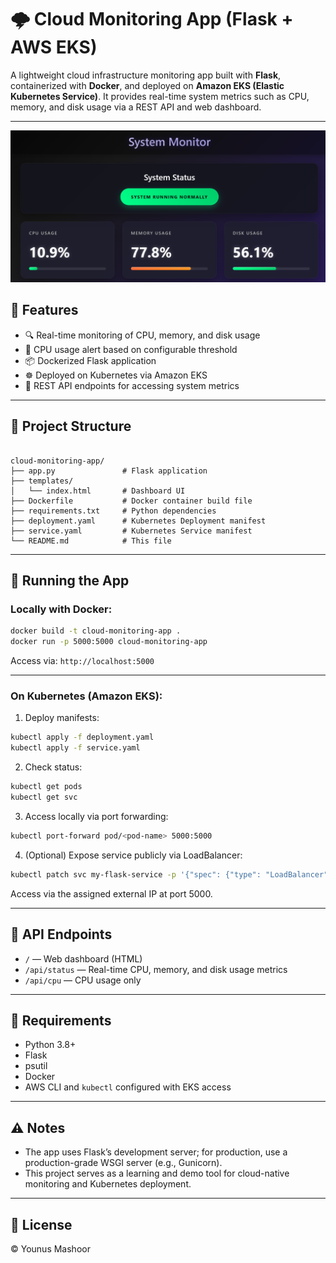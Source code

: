 # 🌩️ Cloud Monitoring App (Flask + AWS EKS)

A lightweight cloud infrastructure monitoring app built with **Flask**, containerized with **Docker**, and deployed on **Amazon EKS (Elastic Kubernetes Service)**. It provides real-time system metrics such as CPU, memory, and disk usage via a REST API and web dashboard.

---

![alt text](image.png)

## 🔧 Features

- 🔍 Real-time monitoring of CPU, memory, and disk usage  
- 🚨 CPU usage alert based on configurable threshold  
- 📦 Dockerized Flask application  
- ☸️ Deployed on Kubernetes via Amazon EKS  
- 📡 REST API endpoints for accessing system metrics  

---

## 📁 Project Structure

```

cloud-monitoring-app/
├── app.py               # Flask application
├── templates/
│   └── index.html       # Dashboard UI
├── Dockerfile           # Docker container build file
├── requirements.txt     # Python dependencies
├── deployment.yaml      # Kubernetes Deployment manifest
├── service.yaml         # Kubernetes Service manifest
└── README.md            # This file

````

---

## 🚀 Running the App

### Locally with Docker:

```bash
docker build -t cloud-monitoring-app .
docker run -p 5000:5000 cloud-monitoring-app
````

Access via: `http://localhost:5000`

---

### On Kubernetes (Amazon EKS):

1. Deploy manifests:

```bash
kubectl apply -f deployment.yaml
kubectl apply -f service.yaml
```

2. Check status:

```bash
kubectl get pods
kubectl get svc
```

3. Access locally via port forwarding:

```bash
kubectl port-forward pod/<pod-name> 5000:5000
```

4. (Optional) Expose service publicly via LoadBalancer:

```bash
kubectl patch svc my-flask-service -p '{"spec": {"type": "LoadBalancer"}}'
```

Access via the assigned external IP at port 5000.

---

## 🧪 API Endpoints

* `/` — Web dashboard (HTML)
* `/api/status` — Real-time CPU, memory, and disk usage metrics
* `/api/cpu` — CPU usage only

---

## 🧰 Requirements

* Python 3.8+
* Flask
* psutil
* Docker
* AWS CLI and `kubectl` configured with EKS access

---

## ⚠️ Notes

* The app uses Flask’s development server; for production, use a production-grade WSGI server (e.g., Gunicorn).
* This project serves as a learning and demo tool for cloud-native monitoring and Kubernetes deployment.

---

## 📄 License

© Younus Mashoor